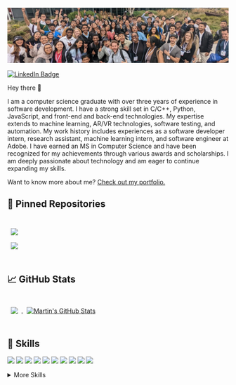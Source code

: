 [![Banner](./Banner.jpeg)](https://udayy.me)

[![LinkedIn Badge](https://img.shields.io/badge/LinkedIn-Profile-informational?style=flat&logo=linkedin&logoColor=white&color=0D76A8)](https://www.linkedin.com/in/uday1201/)


Hey there 👋

I am a computer science graduate with over three years of experience in software development. I have a strong skill set in C/C++, Python, JavaScript, and front-end and back-end technologies. My expertise extends to machine learning, AR/VR technologies, software testing, and automation. My work history includes experiences as a software developer intern, research assistant, machine learning intern, and software engineer at Adobe. I have earned an MS in Computer Science and have been recognized for my achievements through various awards and scholarships. I am deeply passionate about technology and am eager to continue expanding my skills.

Want to know more about me? [Check out my portfolio.](https://udayy.me/)


## 📌 Pinned Repositories

<br>

<a href="https://github.com/uday1201/rasabot">
  <img align="center" style="margin:0.5rem" src="https://github-readme-stats.vercel.app/api/pin/?username=uday1201&repo=rasabot&title_color=ffffff&text_color=c9cacc&icon_color=4AB197&bg_color=1A2B34" />
</a>

<br>

<a href="https://github.com/uday1201/NLP_experiments">
  <img align="center" style="margin:0.5rem" src="https://github-readme-stats.vercel.app/api/pin/?username=uday1201&repo=NLP_experiments&title_color=ffffff&text_color=c9cacc&icon_color=4AB197&bg_color=1A2B34" />
</a>


<br>
<br>

## &#x1f4c8; GitHub Stats

<br>

<a href="https://github.com/uday1201">
  <img align="center" style="margin:0.5rem" src="https://github-readme-stats.vercel.app/api/top-langs/?username=uday1201&hide=html,css&title_color=ffffff&text_color=c9cacc&icon_color=4AB197&bg_color=1A2B34" />
</a>

<a href="https://github.com/uday1201">
  <img align="center" style="margin:0.5rem" src="https://github-readme-stats.vercel.app/api?username=uday1201&show_icons=true&line_height=27&count_private=true&title_color=ffffff&text_color=c9cacc&icon_color=4AB097&bg_color=1A2B34" alt="Martin's GitHub Stats" />
</a>

<br>
<br>

## 💼 Skills

![](https://img.shields.io/badge/Code-Python-informational?style=flat&logo=Python&logoColor=white&color=4AB197)
![](https://img.shields.io/badge/Code-Django-informational?style=flat&logo=Django&logoColor=white&color=4AB197)
![](https://img.shields.io/badge/Code-React-informational?style=flat&logo=react&logoColor=white&color=4AB197)
![](https://img.shields.io/badge/Code-JavaScript-informational?style=flat&logo=JavaScript&logoColor=white&color=4AB197)
![](https://img.shields.io/badge/Code-Pandas-informational?style=flat&logo=Pandas&logoColor=white&color=4AB197)
![](https://img.shields.io/badge/Code-Numpy-informational?style=flat&logo=Numpy&logoColor=white&color=4AB197)
![](https://img.shields.io/badge/Code-MySQL-informational?style=flat&logo=MySQL&logoColor=white&color=4AB197)
![](https://img.shields.io/badge/Code-Flask-informational?style=flat&logo=Flask&logoColor=white&color=4AB197)
![](https://img.shields.io/badge/Code-Tensorflow-informational?style=flat&logo=Tensorflow&logoColor=white&color=4AB197)
![](https://img.shields.io/badge/Code-Matplotlib-informational?style=flat&logo=Matplotlib&logoColor=white&color=4AB197)

<details>
<summary>More Skills</summary>
<br>

![](https://img.shields.io/badge/Style-CSS-informational?style=flat&logo=css3&logoColor=white&color=4AB197)
![](https://img.shields.io/badge/Style-HTML-informational?style=flat&logo=HTML&logoColor=white&color=4AB197)
![](https://img.shields.io/badge/Style-Bootstrap5-informational?style=flat&logo=Bootstrap5&logoColor=white&color=4AB197)

<br>

![](https://img.shields.io/badge/Test-Pytest-informational?style=flat&logo=Pytest&logoColor=white&color=4AB197)
![](https://img.shields.io/badge/Test-Airflow-informational?style=flat&logo=Airflow&logoColor=white&color=4AB197)
![](https://img.shields.io/badge/Test-Mocha-informational?style=flat&logo=Mocha&logoColor=white&color=4AB197)

<br>

![](https://img.shields.io/badge/Tools-Docker-informational?style=flat&logo=docker&logoColor=white&color=4AB197)
![](https://img.shields.io/badge/Tools-NGINX-informational?style=flat&logo=nginx&logoColor=white&color=4AB197)
![](https://img.shields.io/badge/Tools-Jenkins-informational?style=flat&logo=jenkins&logoColor=white&color=4AB197)
![](https://img.shields.io/badge/Tools-NPM-informational?style=flat&logo=npm&logoColor=white&color=4AB197)
![](https://img.shields.io/badge/Tools-Postman-informational?style=flat&logo=Postman&logoColor=white&color=4AB197)
![](https://img.shields.io/badge/Tools-Photoshop-informational?style=flat&logo=Adobe-Photoshop&logoColor=white&color=4AB197)
![](https://img.shields.io/badge/Tools-Illustrator-informational?style=flat&logo=Adobe-Illustrator&logoColor=white&color=4AB197)
![](https://img.shields.io/badge/Tools-AdobeXD-informational?style=flat&logo=Adobe-XD&logoColor=white&color=4AB197)
![](https://img.shields.io/badge/Tools-GitHub-informational?style=flat&logo=GitHub&logoColor=white&color=4AB197)
![](https://img.shields.io/badge/Tools-GitLab-informational?style=flat&logo=GitLab&logoColor=white&color=4AB197)
![](https://img.shields.io/badge/Tools-Bitbucket-informational?style=flat&logo=Bitbucket&logoColor=white&color=4AB197)
![](https://img.shields.io/badge/Tools-Jira-informational?style=flat&logo=Jira-Software&logoColor=white&color=4AB197)

</details>

